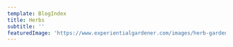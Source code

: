 ```yaml
---
template: BlogIndex
title: Herbs
subtitle: ''
featuredImage: 'https://www.experientialgardener.com/images/herb-gardening.jpg'
---
```

